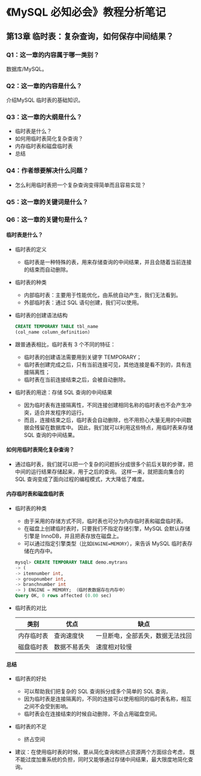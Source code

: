 # 《MySQL 必知必会》教程分析笔记

## 第13章 临时表：复杂查询，如何保存中间结果？

### Q1：这一章的内容属于哪一类别？

数据库/MySQL。

### Q2：这一章的内容是什么？

介绍MySQL 临时表的基础知识。

### Q3：这一章的大纲是什么？

- 临时表是什么？
- 如何用临时表简化复杂查询？
- 内存临时表和磁盘临时表
- 总结

### Q4：作者想要解决什么问题？

- 怎么利用临时表把一个复杂查询变得简单而且容易实现？

### Q5：这一章的关键词是什么？

### Q6：这一章的关键句是什么？

#### 临时表是什么？

- 临时表的定义
  - 临时表是一种特殊的表，用来存储查询的中间结果，并且会随着当前连接的结束而自动删除。

- 临时表的种类
  - 内部临时表：主要用于性能优化，由系统自动产生，我们无法看到。
  - 外部临时表：通过 SQL 语句创建，我们可以使用。

- 临时表的创建语法结构

  ```sql
  CREATE TEMPORARY TABLE tbl_name
  (col_name column_definition)
  ```

- 跟普通表相比，临时表有 3 个不同的特征：
  - 临时表的创建语法需要用到关键字 TEMPORARY；
  - 临时表创建完成之后，只有当前连接可见，其他连接是看不到的，具有连接隔离性；
  - 临时表在当前连接结束之后，会被自动删除。

- 临时表的用途：存储 SQL 查询的中间结果
  - 因为临时表有连接隔离性，不同连接创建相同名称的临时表也不会产生冲突，适合并发程序的运行。
  - 而且，连接结束之后，临时表会自动删除，也不用担心大量无用的中间数据会残留在数据库中。
    因此，我们就可以利用这些特点，用临时表来存储 SQL 查询的中间结果。

#### 如何用临时表简化复杂查询？

- 通过临时表，我们就可以把一个复杂的问题拆分成很多个前后关联的步骤，把中间的运行结果存储起来，用于之后的查询。
  这样一来，就把面向集合的 SQL 查询变成了面向过程的编程模式，大大降低了难度。

#### 内存临时表和磁盘临时表

- 临时表的种类
  - 由于采用的存储方式不同，临时表也可分为内存临时表和磁盘临时表。
  - 在磁盘上创建临时表时，只要我们不指定存储引擎，MySQL 会默认存储引擎是 InnoDB，并且把表存放在磁盘上。
  - 可以通过指定引擎类型（比如`ENGINE=MEMORY`），来告诉 MySQL 临时表存储在内存中。

  ```sql
  mysql> CREATE TEMPORARY TABLE demo.mytrans
  -> (
  -> itemnumber int,
  -> groupnumber int,
  -> branchnumber int
  -> ) ENGINE = MEMORY; （临时表数据存在内存中）
  Query OK, 0 rows affected (0.00 sec)
  ```

- 临时表的对比

  | 类别 | 优点 | 缺点 |
  | ---- | ---- | ---- |
  | 内存临时表 | 查询速度快 | 一旦断电，全部丢失，数据无法找回 |
  | 磁盘临时表 | 数据不易丢失 | 速度相对较慢 |

#### 总结

- 临时表的好处
  - 可以帮助我们把复杂的 SQL 查询拆分成多个简单的 SQL 查询，
  - 因为临时表是连接隔离的，不同的连接可以使用相同的临时表名称，相互之间不会受到影响。
  - 临时表会在连接结束的时候自动删除，不会占用磁盘空间。

- 临时表的不足
  - 挤占空间

- 建议：在使用临时表的时候，要从简化查询和挤占资源两个方面综合考虑，
  既不能过度加重系统的负担，同时又能够通过存储中间结果，最大限度地简化查询。

